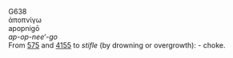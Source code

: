 <body>
  <p>G638<br>  ἀποπνίγω  <br> apopnigō  <br><i>ap-op-nee‘-go </i><br>From <a href="g0575.htm">575</a> and <a href="g4155.htm">4155</a>  to <i>stifle</i> (by drowning or overgrowth): - choke.<br></p>
 </body>